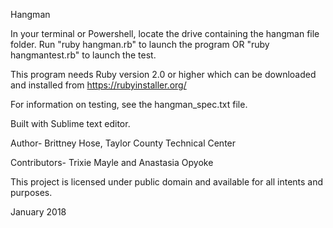 Hangman

In your terminal or Powershell, locate the drive containing the hangman file folder. Run "ruby hangman.rb" to launch the program OR "ruby hangmantest.rb" to launch the test. 

This program needs Ruby version 2.0 or higher which can be downloaded and installed from https://rubyinstaller.org/

For information on testing, see the hangman_spec.txt file. 

Built with Sublime text editor.

Author-
Brittney Hose, Taylor County Technical Center

Contributors-
Trixie Mayle and Anastasia Opyoke

This project is licensed under public domain and available for all intents and purposes.

January 2018
